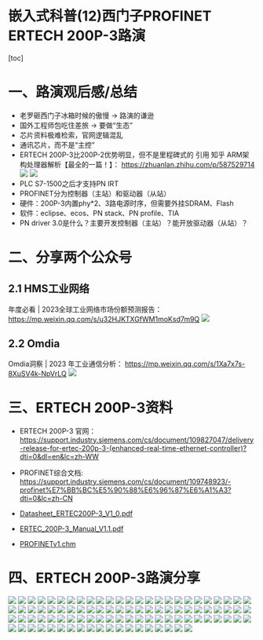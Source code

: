 嵌入式科普(12)西门子PROFINET ERTECH 200P-3路演
===
[toc]
# 一、路演观后感/总结
- 老罗砸西门子冰箱时候的傲慢 -> 路演的谦逊
- 国外工程师包吃住差旅 -> 要做“生态”
- 芯片资料极难检索，官网逻辑混乱
- 通讯芯片，而不是“主控”
- ERTECH 200P-3比200P-2优势明显，但不是里程碑式的
  引用 知乎 ARM架构处理器解析【最全的一篇！】：
  https://zhuanlan.zhihu.com/p/587529714
  ![](./images/z_arm1.jpg)
  ![](./images/z_arm2.jpg)
- PLC S7-1500之后才支持PN IRT
- PROFINET分为控制器（主站）和驱动器（从站）
- 硬件：200P-3内置phy*2、3路电源时序，但需要外挂SDRAM、Flash
- 软件：eclipse、ecos、PN stack、PN profile、TIA
- PN driver 3.0是什么？主要开发控制器（主站）？能开放驱动器（从站）？

# 二、分享两个公众号
## 2.1 HMS工业网络
年度必看 | 2023全球工业网络市场份额预测报告：
https://mp.weixin.qq.com/s/u32HJKTXGfWM1moKsd7m9Q
![](./images/z_HMS.png)

## 2.2  Omdia
Omdia洞察 | 2023 年工业通信分析：
https://mp.weixin.qq.com/s/1Xa7x7s-8XuSV4k-NpVrLQ
![](./images/z_Omdia.png)

# 三、ERTECH 200P-3资料
- ERTECH 200P-3 官网：https://support.industry.siemens.com/cs/document/109827047/delivery-release-for-ertec-200p-3-(enhanced-real-time-ethernet-controller)?dti=0&dl=en&lc=zh-WW

- PROFINET综合文档:
https://support.industry.siemens.com/cs/document/109748923/-profinet%E7%BB%BC%E5%90%88%E6%96%87%E6%A1%A3?dti=0&lc=zh-CN
- [Datasheet_ERTEC200P-3_V1_0.pdf](./DOC/Datasheet_ERTEC200P-3_V1_0.pdf)
- [ERTEC_200P-3_Manual_V1.1.pdf](./DOC/ERTEC_200P-3_Manual_V1.1.pdf)
- [PROFINETv1.chm](./DOC/PROFINETv1.chm)

# 四、ERTECH 200P-3路演分享
![](./images/IMG_2842.png)
![](./images/IMG_2843.png)
![](./images/IMG_2844.png)
![](./images/IMG_2845.png)
![](./images/IMG_2846.png)
![](./images/IMG_2847.png)
![](./images/IMG_2848.png)
![](./images/IMG_2849.png)
![](./images/IMG_2850.png)
![](./images/IMG_2851.png)
![](./images/IMG_2852.png)
![](./images/IMG_2853.png)
![](./images/IMG_2854.png)
![](./images/IMG_2855.png)
![](./images/IMG_2856.png)
![](./images/IMG_2857.png)
![](./images/IMG_2858.png)
![](./images/IMG_2859.png)
![](./images/IMG_2860.png)
![](./images/IMG_2861.png)
![](./images/IMG_2862.png)
![](./images/IMG_2863.png)
![](./images/IMG_2864.png)
![](./images/IMG_2865.png)
![](./images/IMG_2866.png)
![](./images/IMG_2867.png)
![](./images/IMG_2868.png)
![](./images/IMG_2869.png)
![](./images/IMG_2870.png)
![](./images/IMG_2871.png)
![](./images/IMG_2872.png)
![](./images/IMG_2873.png)
![](./images/IMG_2874.png)
![](./images/IMG_2875.png)
![](./images/IMG_2876.png)
![](./images/IMG_2877.png)
![](./images/IMG_2878.png)
![](./images/IMG_2879.png)
![](./images/IMG_2880.png)
![](./images/IMG_2881.png)
![](./images/IMG_2882.png)
![](./images/IMG_2883.png)
![](./images/IMG_2884.png)
![](./images/IMG_2885.png)
![](./images/IMG_2886.png)
![](./images/IMG_2887.png)
![](./images/IMG_2888.png)
![](./images/IMG_2889.png)
![](./images/IMG_2890.png)
![](./images/IMG_2891.png)
![](./images/IMG_2892.png)
![](./images/IMG_2893.png)
![](./images/IMG_2894.png)
![](./images/IMG_2895.png)
![](./images/IMG_2896.png)
![](./images/IMG_2897.png)
![](./images/IMG_2898.png)
![](./images/IMG_2899.png)
![](./images/IMG_2900.png)
![](./images/IMG_2901.png)
![](./images/IMG_2902.png)
![](./images/IMG_2903.png)
![](./images/IMG_2904.png)
![](./images/IMG_2905.png)
![](./images/IMG_2906.png)
![](./images/IMG_2907.png)
![](./images/IMG_2908.png)
![](./images/IMG_2909.png)
![](./images/IMG_2910.png)
![](./images/IMG_2911.png)
![](./images/IMG_2912.png)
![](./images/IMG_2913.png)
![](./images/IMG_2914.png)
![](./images/IMG_2915.png)
![](./images/IMG_2916.png)
![](./images/IMG_2917.png)
![](./images/IMG_2918.png)
![](./images/IMG_2919.png)
![](./images/IMG_2920.png)
![](./images/IMG_2921.png)
![](./images/IMG_2922.png)
![](./images/IMG_2923.png)
![](./images/IMG_2924.png)
![](./images/IMG_2925.png)
![](./images/IMG_2926.png)
![](./images/IMG_2927.png)
![](./images/IMG_2928.png)
![](./images/IMG_2929.png)
![](./images/IMG_2930.png)
![](./images/IMG_2931.png)
![](./images/IMG_2932.png)
![](./images/IMG_2933.png)
![](./images/IMG_2934.png)
![](./images/IMG_2935.png)

